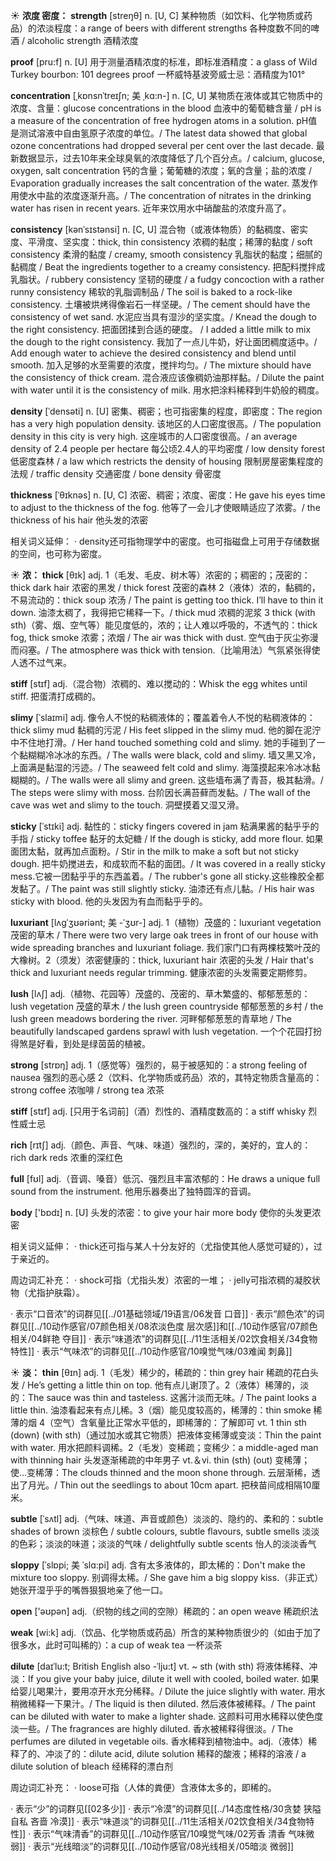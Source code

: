 ☀ <span class="category">**浓度 密度：**</span>
<span class="vocabulary">**strength**</span> [streŋθ] 
<span class="definition">n. [U, C] 某种物质（如饮料、化学物质或药品）的浓淡程度：</span>a range of beers with different strengths 各种度数不同的啤酒 / alcoholic strength 酒精浓度
                               
<span class="vocabulary">**proof**</span> [pru:f]
<span class="definition">n. [U] 用于测量酒精浓度的标准，即标准酒精度：</span>a glass of Wild Turkey bourbon: 101 degrees proof 一杯威特基波旁威士忌：酒精度为101° 

<span class="vocabulary">**concentration**</span> [ˌkɒnsnˈtreɪʃn; 美 ˌkɑ:n-]
<span class="definition">n. [C, U] 某物质在液体或其它物质中的浓度、含量：</span>glucose concentrations in the blood 血液中的葡萄糖含量 / pH is a measure of the concentration of free hydrogen atoms in a solution. pH值是测试溶液中自由氢原子浓度的单位。/ The latest data showed that global ozone concentrations had dropped several per cent over the last decade. 最新数据显示，过去10年来全球臭氧的浓度降低了几个百分点。/ calcium, glucose, oxygen, salt concentration 钙的含量；葡葡糖的浓度；氧的含量；盐的浓度 / Evaporation gradually increases the salt concentration of the water. 蒸发作用使水中盐的浓度逐渐升高。/ The concentration of nitrates in the drinking water has risen in recent years. 近年来饮用水中硝酸盐的浓度升高了。
            
<span class="vocabulary">**consistency**</span> [kənˈsɪstənsi]
<span class="definition">n. [C, U] 混合物（或液体物质）的黏稠度、密实度、平滑度、坚实度：</span>thick, thin consistency 浓稠的黏度；稀薄的黏度 / soft consistency 柔滑的黏度 / creamy, smooth consistency 乳脂状的黏度；细腻的黏稠度 / Beat the ingredients together to a creamy consistency. 把配料搅拌成乳脂状。/ rubbery consistency 坚韧的硬度 / a fudgy concoction with a rather runny consistency 稀软的乳脂调制品 / The soil is baked to a rock-like consistency. 土壤被烘烤得像岩石一样坚硬。/ The cement should have the consistency of wet sand. 水泥应当具有湿沙的坚实度。/ Knead the dough to the right consistency. 把面团揉到合适的硬度。 / I added a little milk to mix the dough to the right consistency. 我加了一点儿牛奶，好让面团稠度适中。/ Add enough water to achieve the desired consistency and blend until smooth. 加入足够的水至需要的浓度，搅拌均匀。/ The mixture should have the consistency of thick cream. 混合液应该像稠奶油那样黏。/ Dilute the paint with water until it is the consistency of milk. 用水把涂料稀释到牛奶般的稠度。

<span class="vocabulary">**density**</span> [ˈdensəti]
<span class="definition">n. [U] 密集、稠密；也可指密集的程度，即密度：</span>The region has a very high population density. 该地区的人口密度很高。/ The population density in this city is very high. 这座城市的人口密度很高。/ an average density of 2.4 people per hectare 每公顷2.4人的平均密度 / low density forest 低密度森林 / a law which restricts the density of housing 限制房屋密集程度的法规 / traffic density 交通密度 / bone density 骨密度
           
<span class="vocabulary">**thickness**</span> [ˈθɪknəs]
<span class="definition">n. [U, C] 浓密、稠密；浓度、密度：</span>He gave his eyes time to adjust to the thickness of the fog. 他等了一会儿才使眼睛适应了浓雾。/ the thickness of his hair 他头发的浓密

相关词义延伸：
· density还可指物理学中的密度。也可指磁盘上可用于存储数据的空间，也可称为密度。

☀ <span class="category">**浓：**</span>
<span class="vocabulary">**thick**</span> [θɪk] 
<span class="definition">adj. 1（毛发、毛皮、树木等）浓密的；稠密的；茂密的：</span>thick dark hair 浓密的黑发 / thick forest 茂密的森林 <span class="definition">2（液体）浓的，黏稠的，不易流动的：</span>thick soup 浓汤 / The paint is getting too thick. I’ll have to thin it down. 油漆太稠了，我得把它稀释一下。/ thick mud 浓稠的泥浆 <span class="definition">3 thick (with sth)（雾、烟、空气等）能见度低的，浓的；让人难以呼吸的，不透气的：</span>thick fog, thick smoke 浓雾；浓烟 / The air was thick with dust. 空气由于灰尘弥漫而闷塞。/ The atmosphere was thick with tension.（比喻用法）气氛紧张得使人透不过气来。
                 
<span class="vocabulary">**stiff**</span> [stɪf]
<span class="definition">adj.（混合物）浓稠的、难以搅动的：</span>Whisk the egg whites until stiff. 把蛋清打成稠的。
           
<span class="vocabulary">**slimy**</span> [ˈslaɪmi]
<span class="definition">adj. 像令人不悦的粘稠液体的；覆盖着令人不悦的粘稠液体的：</span>thick slimy mud 黏稠的污泥 / His feet slipped in the slimy mud. 他的脚在泥泞中不住地打滑。/ Her hand touched something cold and slimy. 她的手碰到了一个黏糊糊冷冰冰的东西。/ The walls were black, cold and slimy. 墙又黑又冷，上面满是黏湿的污迹。/ The seaweed felt cold and slimy. 海藻摸起来冷冰冰黏糊糊的。/ The walls were all slimy and green. 这些墙布满了青苔，极其黏滑。/ The steps were slimy with moss. 台阶因长满苔藓而发黏。/ The wall of the cave was wet and slimy to the touch. 洞壁摸着又湿又滑。
           
<span class="vocabulary">**sticky**</span> [ˈstɪki]
<span class="definition">adj. 黏性的：</span>sticky fingers covered in jam 粘满果酱的黏乎乎的手指 / sticky toffee 黏牙的太妃糖 / If the dough is sticky, add more flour. 如果面团太黏，就再加点面粉。/ Stir in the milk to make a soft but not sticky dough. 把牛奶搅进去，和成软而不黏的面团。/ It was covered in a really sticky mess.它被一团黏乎乎的东西盖着。/ The rubber's gone all sticky.这些橡胶全都发黏了。/ The paint was still slightly sticky. 油漆还有点儿黏。/ His hair was sticky with blood. 他的头发因为有血而黏乎乎的。

<span class="vocabulary">**luxuriant**</span> [lʌgˈʒʊəriənt; 美 -ˈʒʊr-]
<span class="definition">adj. 1（植物）茂盛的：</span>luxuriant vegetation 茂密的草木 / There were two very large oak trees in front of our house with wide spreading branches and luxuriant foliage. 我们家门口有两棵枝繁叶茂的大橡树。<span class="definition">2（须发）浓密健康的：</span>thick, luxuriant hair 浓密的头发 / Hair that's thick and luxuriant needs regular trimming. 健康浓密的头发需要定期修剪。
           
<span class="vocabulary">**lush**</span> [lʌʃ]
<span class="definition">adj.（植物、花园等）茂盛的、茂密的、草木繁盛的、郁郁葱葱的：</span>lush vegetation 茂盛的草木 / the lush green countryside 郁郁葱葱的乡村 / the lush green meadows bordering the river. 河畔郁郁葱葱的青草地 / The beautifully landscaped gardens sprawl with lush vegetation. 一个个花园打扮得煞是好看，到处是绿茵茵的植被。

<span class="vocabulary">**strong**</span> [strɒŋ] 
<span class="definition">adj. 1（感觉等）强烈的，易于被感知的：</span>a strong feeling of nausea 强烈的恶心感 <span class="definition">2（饮料、化学物质或药品）浓的，其特定物质含量高的：</span>strong coffee 浓咖啡 / strong tea 浓茶 
           
<span class="vocabulary">**stiff**</span> [stɪf]
<span class="definition">adj. [只用于名词前]（酒）烈性的、酒精度数高的：</span>a stiff whisky 烈性威士忌

<span class="vocabulary">**rich**</span> [rɪtʃ] 
<span class="definition">adj.（颜色、声音、气味、味道）强烈的，深的，美好的，宜人的：</span>rich dark reds 浓重的深红色

<span class="vocabulary">**full**</span> [fʊl] 
<span class="definition">adj.（音调、嗓音）低沉、强烈且丰富浓郁的：</span>He draws a unique full sound from the instrument. 他用乐器奏出了独特圆浑的音调。

<span class="vocabulary">**body**</span> ['bɒdɪ] 
<span class="definition">n. [U] 头发的浓密：</span>to give your hair more body 使你的头发更浓密

相关词义延伸：
· thick还可指与某人十分友好的（尤指使其他人感觉可疑的），过于亲近的。

周边词汇补充：
· shock可指（尤指头发）浓密的一堆；
· jelly可指浓稠的凝胶状物（尤指护肤霜）。

· 表示“口音浓”的词群见[[../01基础领域/19语言/06发音 口音]]
· 表示“颜色浓”的词群见[[../10动作感官/07颜色相关/08浓淡色度 层次感]]和[[../10动作感官/07颜色相关/04鲜艳 夺目]]
· 表示“味道浓”的词群见[[../11生活相关/02饮食相关/34食物特性]]
· 表示“气味浓”的词群见[[../10动作感官/10嗅觉气味/03难闻 刺鼻]]

☀ <span class="category">**淡：**</span>
<span class="vocabulary">**thin**</span> [θɪn] 
<span class="definition">adj. 1（毛发）稀少的，稀疏的：</span>thin grey hair 稀疏的花白头发 / He’s getting a little thin on top. 他有点儿谢顶了。<span class="definition">2（液体）稀薄的，淡的：</span>The sauce was thin and tasteless. 这酱汁淡而无味。/ The paint looks a little thin. 油漆看起来有点儿稀。<span class="definition">3（烟）能见度较高的，稀薄的：</span>thin smoke 稀薄的烟 <span class="definition">4（空气）含氧量比正常水平低的，即稀薄的：</span>了解即可 <span class="definition">vt. 1 thin sth (down) (with sth)（通过加水或其它物质）把液体变稀薄或变淡：</span>Thin the paint with water. 用水把颜料调稀。<span class="definition">2（毛发）变稀疏；变稀少：</span>a middle-aged man with thinning hair 头发逐渐稀疏的中年男子 <span class="definition">vt.＆vi. thin (sth) (out) 变稀薄；使…变稀薄：</span>The clouds thinned and the moon shone through. 云层渐稀，透出了月光。/ Thin out the seedlings to about 10cm apart. 把秧苗间成相隔10厘米。
                      
<span class="vocabulary">**subtle**</span> [ˈsʌtl]
<span class="definition">adj.（气味、味道、声音或颜色）淡淡的、隐约的、柔和的：</span>subtle shades of brown 淡棕色 / subtle colours, subtle flavours, subtle smells 淡淡的色彩；淡淡的味道；淡淡的气味 / delightfully subtle scents 怡人的淡淡香气

<span class="vocabulary">**sloppy**</span> [ˈslɒpi; 美 ˈslɑ:pi]
<span class="definition">adj. 含有太多液体的，即太稀的：</span>Don't make the mixture too sloppy. 别调得太稀。/ She gave him a big sloppy kiss.（非正式）她张开湿乎乎的嘴唇狠狠地亲了他一口。

<span class="vocabulary">**open**</span> ['əʊpən] 
<span class="definition">adj.（织物的线之间的空隙）稀疏的：</span>an open weave 稀疏织法

<span class="vocabulary">**weak**</span> [wi:k] 
<span class="definition">adj.（饮品、化学物质或药品）所含的某种物质很少的（如由于加了很多水，此时可叫稀的）：</span>a cup of weak tea 一杯淡茶
           
<span class="vocabulary">**dilute**</span> [daɪˈlu:t; British English also -ˈlju:t]
<span class="definition">vt. ~ sth (with sth) 将液体稀释、冲淡：</span>If you give your baby juice, dilute it well with cooled, boiled water. 如果给婴儿喝果汁，要用凉开水充分稀释。/ Dilute the juice slightly with water. 用水稍微稀释一下果汁。/ The liquid is then diluted. 然后液体被稀释。/ The paint can be diluted with water to make a lighter shade. 这颜料可用水稀释以使色度淡一些。/ The fragrances are highly diluted. 香水被稀释得很淡。/ The perfumes are diluted in vegetable oils. 香水稀释到植物油中。<span class="definition">adj.（液体）稀释了的、冲淡了的：</span>dilute acid, dilute solution 稀释的酸液；稀释的溶液 / a dilute solution of bleach 经稀释的漂白剂

周边词汇补充：
· loose可指（人体的粪便）含液体太多的，即稀的。

· 表示“少”的词群见[[02多少]]
· 表示“冷漠”的词群见[[../14态度性格/30贪婪 狭隘 自私 吝啬 冷漠]]
· 表示“味道淡”的词群见[[../11生活相关/02饮食相关/34食物特性]]
· 表示“气味清香”的词群见[[../10动作感官/10嗅觉气味/02芳香 清香 气味微弱]]
· 表示“光线暗淡”的词群见[[../10动作感官/08光线相关/05暗淡 微弱]]
